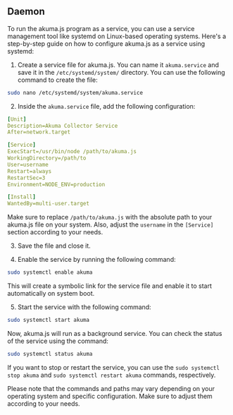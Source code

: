 ## Daemon

To run the akuma.js program as a service, you can use a service management tool like systemd on Linux-based operating systems. Here's a step-by-step guide on how to configure akuma.js as a service using systemd:

1. Create a service file for akuma.js. You can name it `akuma.service` and save it in the `/etc/systemd/system/` directory. You can use the following command to create the file:

```bash
sudo nano /etc/systemd/system/akuma.service
```

2. Inside the `akuma.service` file, add the following configuration:

```yml
[Unit]
Description=Akuma Collector Service
After=network.target

[Service]
ExecStart=/usr/bin/node /path/to/akuma.js
WorkingDirectory=/path/to
User=username
Restart=always
RestartSec=3
Environment=NODE_ENV=production

[Install]
WantedBy=multi-user.target
```

Make sure to replace `/path/to/akuma.js` with the absolute path to your akuma.js file on your system. Also, adjust the `username` in the `[Service]` section according to your needs.

3. Save the file and close it.

4. Enable the service by running the following command:

```bash
sudo systemctl enable akuma
```

This will create a symbolic link for the service file and enable it to start automatically on system boot.

5. Start the service with the following command:

```bash
sudo systemctl start akuma
```

Now, akuma.js will run as a background service. You can check the status of the service using the command:

```bash
sudo systemctl status akuma
```

If you want to stop or restart the service, you can use the `sudo systemctl stop akuma` and `sudo systemctl restart akuma` commands, respectively.

Please note that the commands and paths may vary depending on your operating system and specific configuration. Make sure to adjust them according to your needs.